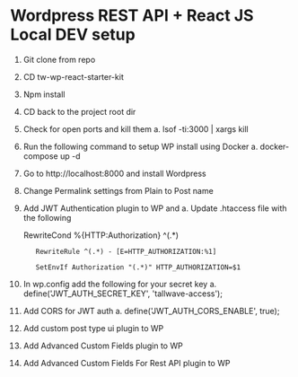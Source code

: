 # Wordpress REST API + React JS Local DEV setup

1.	Git clone from repo

2.	CD tw-wp-react-starter-kit

3.	Npm install

4.	CD back to the project root dir

5.	Check for open ports and kill them
    	a. lsof -ti:3000 | xargs kill

6.	Run the following command to setup WP install using Docker
	a. docker-compose up -d
    
7.	Go to http://localhost:8000 and install Wordpress

8.	Change Permalink settings from Plain to Post name

9.	Add JWT Authentication plugin to WP and
    	a. Update .htaccess file with the following
    	
	   RewriteCond %{HTTP:Authorization} ^(.*)
	  
       	   RewriteRule ^(.*) - [E=HTTP_AUTHORIZATION:%1]
       
       	   SetEnvIf Authorization "(.*)" HTTP_AUTHORIZATION=$1

10. In wp.config add the following for your secret key
	  a. define('JWT_AUTH_SECRET_KEY', 'tallwave-access');

11. Add CORS for JWT auth
	  a. define('JWT_AUTH_CORS_ENABLE', true);

12. Add custom post type ui plugin to WP

13. Add Advanced Custom Fields plugin to WP

14. Add Advanced Custom Fields For Rest API plugin to WP 

